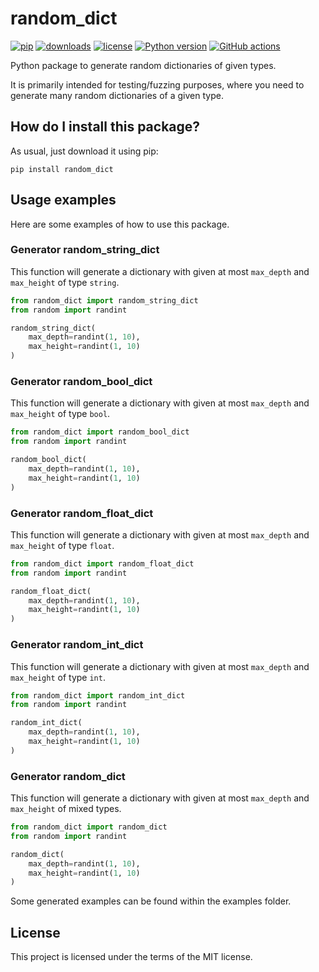 # random_dict

[![pip](https://badge.fury.io/py/random-dict.svg)](https://badge.fury.io/py/random-dict)
[![downloads](https://pepy.tech/badge/random-dict)](https://pepy.tech/projects/random-dict)
[![license](https://img.shields.io/github/license/rafaeltoledo/random_dict)](LICENSE)
[![Python version](https://img.shields.io/pypi/pyversions/random-dict)](https://pypi.org/project/random-dict/)
[![GitHub actions](https://github.com/LucaCappelletti94/random_dict/actions/workflows/python.yml/badge.svg)](https://github.com/LucaCappelletti94/random_dict/actions/)

Python package to generate random dictionaries of given types.

It is primarily intended for testing/fuzzing purposes, where you need to generate many random dictionaries of a given type.

## How do I install this package?
As usual, just download it using pip:

```shell
pip install random_dict
```

## Usage examples
Here are some examples of how to use this package.

### Generator random_string_dict

This function will generate a dictionary with given at most `max_depth` and `max_height` of type `string`.

```python
from random_dict import random_string_dict
from random import randint

random_string_dict(
    max_depth=randint(1, 10),
    max_height=randint(1, 10)
)
```

### Generator random_bool_dict

This function will generate a dictionary with given at most `max_depth` and `max_height` of type `bool`.

```python
from random_dict import random_bool_dict
from random import randint

random_bool_dict(
    max_depth=randint(1, 10),
    max_height=randint(1, 10)
)
```

### Generator random_float_dict

This function will generate a dictionary with given at most `max_depth` and `max_height` of type `float`.

```python
from random_dict import random_float_dict
from random import randint

random_float_dict(
    max_depth=randint(1, 10),
    max_height=randint(1, 10)
)
```

### Generator random_int_dict

This function will generate a dictionary with given at most `max_depth` and `max_height` of type `int`.

```python
from random_dict import random_int_dict
from random import randint

random_int_dict(
    max_depth=randint(1, 10),
    max_height=randint(1, 10)
)
```

### Generator random_dict

This function will generate a dictionary with given at most `max_depth` and `max_height` of mixed types.

```python
from random_dict import random_dict
from random import randint

random_dict(
    max_depth=randint(1, 10),
    max_height=randint(1, 10)
)
```

Some generated examples can be found within the examples folder.

## License
This project is licensed under the terms of the MIT license.

